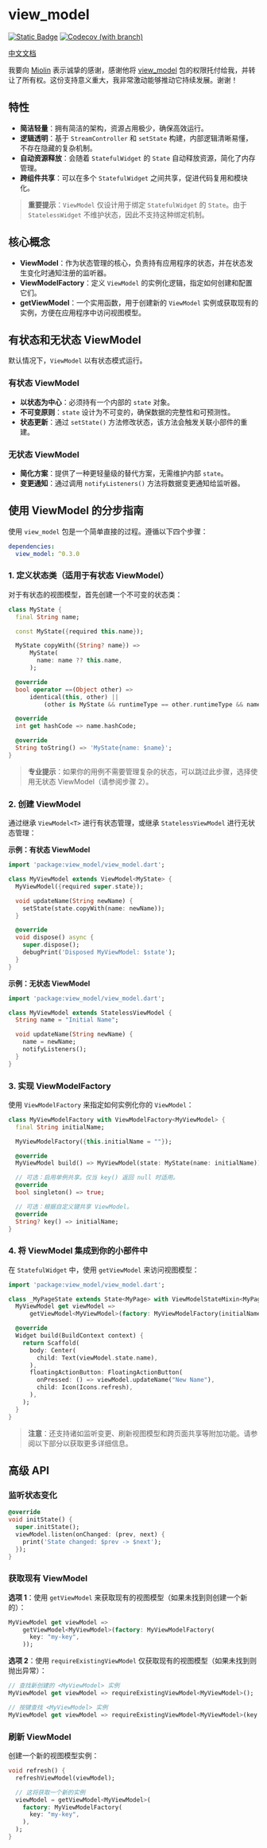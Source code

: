 # view_model

[![Static Badge](https://img.shields.io/badge/pub-0.3.0-brightgreen)](https://pub.dev/packages/view_model) [![Codecov (with branch)](https://img.shields.io/codecov/c/github/lwj1994/flutter_view_model/main)](https://app.codecov.io/gh/lwj1994/flutter_view_model/tree/main)

[中文文档](README_ZH.md)

我要向 [Miolin](https://github.com/Miolin)
表示诚挚的感谢，感谢他将 [view_model](https://pub.dev/packages/view_model)
包的权限托付给我，并转让了所有权。这份支持意义重大，我非常激动能够推动它持续发展。谢谢！

## 特性

- **简洁轻量**：拥有简洁的架构，资源占用极少，确保高效运行。
- **逻辑透明**：基于 `StreamController` 和 `setState` 构建，内部逻辑清晰易懂，不存在隐藏的复杂机制。
- **自动资源释放**：会随着 `StatefulWidget` 的 `State` 自动释放资源，简化了内存管理。
- **跨组件共享**：可以在多个 `StatefulWidget` 之间共享，促进代码复用和模块化。

> **重要提示**：`ViewModel` 仅设计用于绑定 `StatefulWidget` 的 `State`。由于 `StatelessWidget`
> 不维护状态，因此不支持这种绑定机制。

## 核心概念

- **ViewModel**：作为状态管理的核心，负责持有应用程序的状态，并在状态发生变化时通知注册的监听器。
- **ViewModelFactory**：定义 `ViewModel` 的实例化逻辑，指定如何创建和配置它们。
- **getViewModel**：一个实用函数，用于创建新的 `ViewModel` 实例或获取现有的实例，方便在应用程序中访问视图模型。

## 有状态和无状态 ViewModel

默认情况下，`ViewModel` 以有状态模式运行。

### 有状态 ViewModel

- **以状态为中心**：必须持有一个内部的 `state` 对象。
- **不可变原则**：`state` 设计为不可变的，确保数据的完整性和可预测性。
- **状态更新**：通过 `setState()` 方法修改状态，该方法会触发关联小部件的重建。

### 无状态 ViewModel

- **简化方案**：提供了一种更轻量级的替代方案，无需维护内部 `state`。
- **变更通知**：通过调用 `notifyListeners()` 方法将数据变更通知给监听器。

## 使用 ViewModel 的分步指南

使用 `view_model` 包是一个简单直接的过程。遵循以下四个步骤：

```yaml
dependencies:
  view_model: ^0.3.0
```

### 1. 定义状态类（适用于有状态 ViewModel）

对于有状态的视图模型，首先创建一个不可变的状态类：

```dart
class MyState {
  final String name;

  const MyState({required this.name});

  MyState copyWith({String? name}) =>
      MyState(
        name: name ?? this.name,
      );

  @override
  bool operator ==(Object other) =>
      identical(this, other) ||
          (other is MyState && runtimeType == other.runtimeType && name == other.name);

  @override
  int get hashCode => name.hashCode;

  @override
  String toString() => 'MyState{name: $name}';
}
```

> **专业提示**：如果你的用例不需要管理复杂的状态，可以跳过此步骤，选择使用无状态 ViewModel（请参阅步骤
> 2）。

### 2. 创建 ViewModel

通过继承 `ViewModel<T>` 进行有状态管理，或继承 `StatelessViewModel` 进行无状态管理：

**示例：有状态 ViewModel**

```dart
import 'package:view_model/view_model.dart';

class MyViewModel extends ViewModel<MyState> {
  MyViewModel({required super.state});

  void updateName(String newName) {
    setState(state.copyWith(name: newName));
  }

  @override
  void dispose() async {
    super.dispose();
    debugPrint('Disposed MyViewModel: $state');
  }
}
```

**示例：无状态 ViewModel**

```dart
import 'package:view_model/view_model.dart';

class MyViewModel extends StatelessViewModel {
  String name = "Initial Name";

  void updateName(String newName) {
    name = newName;
    notifyListeners();
  }
}
```

### 3. 实现 ViewModelFactory

使用 `ViewModelFactory` 来指定如何实例化你的 `ViewModel`：

```dart
class MyViewModelFactory with ViewModelFactory<MyViewModel> {
  final String initialName;

  MyViewModelFactory({this.initialName = ""});

  @override
  MyViewModel build() => MyViewModel(state: MyState(name: initialName));

  // 可选：启用单例共享。仅当 key() 返回 null 时适用。
  @override
  bool singleton() => true;

  // 可选：根据自定义键共享 ViewModel。
  @override
  String? key() => initialName;
}
```

### 4. 将 ViewModel 集成到你的小部件中

在 `StatefulWidget` 中，使用 `getViewModel` 来访问视图模型：

```dart
import 'package:view_model/view_model.dart';

class _MyPageState extends State<MyPage> with ViewModelStateMixin<MyPage> {
  MyViewModel get viewModel =>
      getViewModel<MyViewModel>(factory: MyViewModelFactory(initialName: "Hello"));

  @override
  Widget build(BuildContext context) {
    return Scaffold(
      body: Center(
        child: Text(viewModel.state.name),
      ),
      floatingActionButton: FloatingActionButton(
        onPressed: () => viewModel.updateName("New Name"),
        child: Icon(Icons.refresh),
      ),
    );
  }
}
```

> **注意**：还支持诸如监听变更、刷新视图模型和跨页面共享等附加功能。请参阅以下部分以获取更多详细信息。

## 高级 API

### 监听状态变化

```dart
@override
void initState() {
  super.initState();
  viewModel.listen(onChanged: (prev, next) {
    print('State changed: $prev -> $next');
  });
}
```

### 获取现有 ViewModel

**选项 1**：使用 `getViewModel` 来获取现有的视图模型（如果未找到则创建一个新的）：

```dart
MyViewModel get viewModel =>
    getViewModel<MyViewModel>(factory: MyViewModelFactory(
      key: "my-key",
    ));
```

**选项 2**：使用 `requireExistingViewModel` 仅获取现有的视图模型（如果未找到则抛出异常）：

```dart
// 查找新创建的 <MyViewModel> 实例
MyViewModel get viewModel => requireExistingViewModel<MyViewModel>();

// 按键查找 <MyViewModel> 实例
MyViewModel get viewModel => requireExistingViewModel<MyViewModel>(key: "my-key");
```

### 刷新 ViewModel

创建一个新的视图模型实例：

```dart
void refresh() {
  refreshViewModel(viewModel);

  // 这将获取一个新的实例
  viewModel = getViewModel<MyViewModel>(
    factory: MyViewModelFactory(
      key: "my-key",
    ),
  );
}
``` 